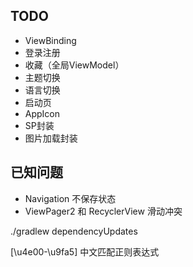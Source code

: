 ## TODO
- ViewBinding
- 登录注册
- 收藏（全局ViewModel）
- 主题切换
- 语言切换
- 启动页
- AppIcon
- SP封装
- 图片加载封装

## 已知问题
- Navigation 不保存状态
- ViewPager2 和 RecyclerView 滑动冲突

./gradlew dependencyUpdates

[\u4e00-\u9fa5] 中文匹配正则表达式